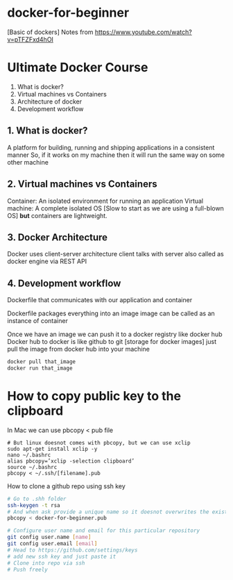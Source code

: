 # docker-for-beginner
[Basic of dockers] Notes from https://www.youtube.com/watch?v=pTFZFxd4hOI

# Ultimate Docker Course
1. What is docker?
2. Virtual machines vs Containers
3. Architecture of docker
4. Development workflow

## 1. What is docker?
A platform for building, running and shipping applications in a consistent manner
So, if it works on my machine then it will run the same way on some other machine

## 2. Virtual machines vs Containers
Container: An isolated environment for running an application
Virtual machine: A complete isolated OS [Slow to start as we are using a full-blown OS]
**but** containers are lightweight.

## 3. Docker Architecture
Docker uses client-server architecture
client talks with server also called as docker engine via REST API

## 4. Development workflow
Dockerfile that communicates with our application and container

Dockerfile packages everything into an image 
image can be called as an instance of container

Once we have an image we can push it to a docker registry like docker hub
Docker hub to docker is like github to git [storage for docker images]
just pull the image from docker hub into your machine 
```sh
docker pull that_image
docker run that_image
```

# How to copy public key to the clipboard

In Mac we can use pbcopy < pub file

```
# But linux doesnot comes with pbcopy, but we can use xclip
sudo apt-get install xclip -y
nano ~/.bashrc
alias pbcopy=’xclip -selection clipboard’
source ~/.bashrc
pbcopy < ~/.ssh/[filename].pub
```

How to clone a github repo using ssh key

```sh
# Go to .shh folder
ssh-keygen -t rsa
# And when ask provide a unique name so it doesnot overwrites the existing keys
pbcopy < docker-for-beginner.pub 
```

```sh
# Configure user name and email for this particular repository
git config user.name [name]
git config user.email [email]
# Head to https://github.com/settings/keys
# add new ssh key and just paste it
# Clone into repo via ssh
# Push freely
```